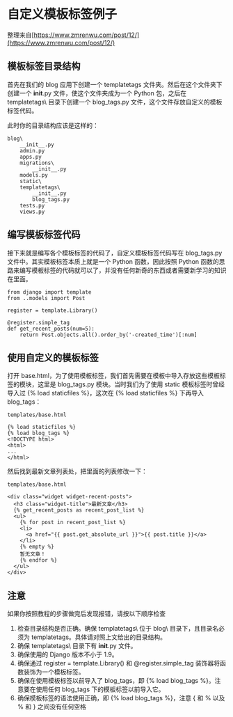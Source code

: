 # 自定义模板标签例子
整理来自[https://www.zmrenwu.com/post/12/](https://www.zmrenwu.com/post/12/)
## 模板标签目录结构
首先在我们的 blog 应用下创建一个 templatetags 文件夹。然后在这个文件夹下创建一个 __init__.py 文件，使这个文件夹成为一个 Python 包，之后在 templatetags\ 目录下创建一个 blog_tags.py 文件，这个文件存放自定义的模板标签代码。  
  
  此时你的目录结构应该是这样的：
```
blog\
    __init__.py
    admin.py
    apps.py
    migrations\
        __init__.py
    models.py
    static\
    templatetags\
        __init__.py
        blog_tags.py
    tests.py
    views.py
```
## 编写模板标签代码
接下来就是编写各个模板标签的代码了，自定义模板标签代码写在 blog_tags.py 文件中。其实模板标签本质上就是一个 Python 函数，因此按照 Python 函数的思路来编写模板标签的代码就可以了，并没有任何新奇的东西或者需要新学习的知识在里面。
```
from django import template
from ..models import Post

register = template.Library()

@register.simple_tag
def get_recent_posts(num=5):
    return Post.objects.all().order_by('-created_time')[:num]
```
## 使用自定义的模板标签
打开 base.html，为了使用模板标签，我们首先需要在模板中导入存放这些模板标签的模块，这里是 blog_tags.py 模块。当时我们为了使用 static 模板标签时曾经导入过 {% load staticfiles %}，这次在 {% load staticfiles %} 下再导入 blog_tags：
```
templates/base.html

{% load staticfiles %}
{% load blog_tags %}
<!DOCTYPE html>
<html>
...
</html>
```
然后找到最新文章列表处，把里面的列表修改一下：
```
templates/base.html

<div class="widget widget-recent-posts">
  <h3 class="widget-title">最新文章</h3>
  {% get_recent_posts as recent_post_list %}
  <ul>
    {% for post in recent_post_list %}
    <li>
      <a href="{{ post.get_absolute_url }}">{{ post.title }}</a>
    </li>
    {% empty %}
    暂无文章！
    {% endfor %}
  </ul>
</div>
```
## 注意
如果你按照教程的步骤做完后发现报错，请按以下顺序检查
1. 检查目录结构是否正确。确保 templatetags\ 位于 blog\ 目录下，且目录名必须为 templatetags。具体请对照上文给出的目录结构。
1. 确保 templatetags\ 目录下有 __init__.py 文件。
1. 确保使用的 Django 版本不小于 1.9。
1. 确保通过 register = template.Library() 和 @register.simple_tag 装饰器将函数装饰为一个模板标签。
1. 确保在使用模板标签以前导入了 blog_tags，即 {% load blog_tags %}。注意要在使用任何 blog_tags 下的模板标签以前导入它。
1. 确保模板标签的语法使用正确，即 {% load blog_tags %}，注意 { 和 % 以及 % 和 } 之间没有任何空格